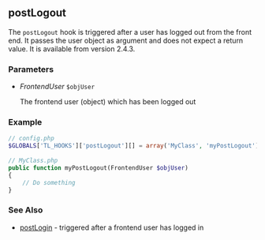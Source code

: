 postLogout
----------

The ```postLogout``` hook is triggered after a user has logged out from the front end. It passes the user object as argument and does not expect a return value. It is available from version 2.4.3.


### Parameters ###

- *FrontendUser* ```$objUser```

	The frontend user (object) which has been logged out


### Example ###

```php
// config.php
$GLOBALS['TL_HOOKS']['postLogout'][] = array('MyClass', 'myPostLogout');
 
// MyClass.php
public function myPostLogout(FrontendUser $objUser)
{
    // Do something
}
``` 

### See Also ###

- [postLogin](postLogin.md) - triggered after a frontend user has logged in
